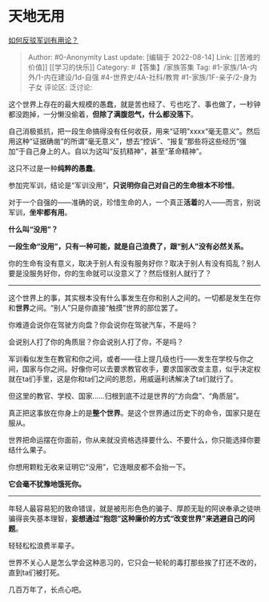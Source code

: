 # 天地无用
[如何反驳军训有用论？](https://www.zhihu.com/question/547629190/answer/2625489912)

> Author: #0-Anonymity
> Last update: [编辑于 2022-08-14]
> Link: [[苦难的价值]] [[学习的快乐]]
> Category: #【答集】/家族答集
> Tag: #1-家族/1A-内外/1-内在建设/1d-自强 #4-世界史/4A-社科/教育 #1-家族/1F-亲子/2-身为子女
> 评论区:
> 泛讨论:

这个世界上存在的最大规模的愚蠢，就是苦也经了、亏也吃了、事也做了，一秒钟都没跑掉，一分懒没偷着，**但除了满腹怨气，什么都没落下**。

自己消极抵抗，把一段生命搞得没有任何收获，用来“证明”xxxx“毫无意义”。然后用这种“证据确凿”的所谓“毫无意义”，想去“控诉”、“报复”那些将这些经历“强加”于自己身上的人。自以为这叫“反抗精神”，甚至“革命精神”。

这只不过是一种**纯粹的愚蠢**。

参加完军训，结论是“军训没用”，**只说明你自己对自己的生命根本不珍惜**。

对于一个自强的——准确的说，珍惜生命的人，一个真正**活着**的人——而言，别说军训，**坐牢都有用**。

**什么叫“没用”？**

**一段生命“没用”，只有一种可能，就是自己浪费了，跟“别人”没有必然关系。**

你的生命有没有意义，取决于别人有没有服务好你？取决于别人有没有捣乱？别人要是没服务好你，你的生命就可以没意义了？然后怪别人就行了？

---

这个世界上的事，其实根本没有什么事发生在你和别人之间的。一切都是发生在你和**世界**之间。“别人”只是你直接“触摸”世界的部位罢了。

你难道会说你在驾驶方向盘？你会说你在驾驶汽车，不是吗？

会说别人打了你的角质层？你会说别人打了你，不是吗？

军训看似发生在教官和你之间，或者——往上提几级也行——发生在学校与你之间，国家与你之间。好像你可以去要求教官收手，要求国家改变主意，似乎决定权就在ta们手里，这是你和ta们之间的恩怨，用威逼利诱解决了ta们就行了。

但这里的教官、学校、国家……归根到底不过是世界的“方向盘”、“角质层”。

真正把这事放在你身上的是**整个世界**。是这个世界通过历史下的命令，国家只是在服从。

世界把命运摆在你面前，你从来就没资格选择要什么、不要什么，你只能选择你要结什么果子。

你想用颗粒无收来证明它“没用”，它连眼皮都不会抬一下。

**它会毫不犹豫地饿死你。**

---

年轻人最容易犯的致命错误，就是被形形色色的骗子、厚颜无耻的阿谀奉承之徒哄骗得丧失基本理智，**妄想通过“抱怨”这种廉价的方式“改变世界”来逃避自己的问题**。

轻轻松松浪费半辈子。

世界不关心人是怎么学会这种恶习的，它只会一轮轮的毒打那些挨了打还不改的，直到ta们被打死。

几百万年了，长点心吧。
